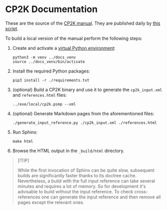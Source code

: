 # CP2K Documentation

These are the source of the [CP2K manual](https://manual.cp2k.org/trunk). They are published daily
by [this script](../tools/docker/scripts/test_manual.sh).

To build a local version of the manual perform the following steps:

1. Create and activate a [virtual Python environment](https://docs.python.org/3/tutorial/venv.html):

   ```
   python3 -m venv ../docs_venv
   source ../docs_venv/bin/activate
   ```

1. Install the required Python packages:

   ```
   pip3 install -r ./requirements.txt
   ```

1. (optional) Build a CP2K binary and use it to generate the `cp2k_input.xml` and `references.html`
   files:

   ```
   ../exe/local/cp2k.psmp --xml
   ```

1. (optional) Generate Markdown pages from the aforementioned files:

   ```
   ./generate_input_reference.py ./cp2k_input.xml ./references.html
   ```

1. Run Sphinx:

   ```
   make html
   ```

1. Browse the HTML output in the `_build/html` directory.

> \[!TIP\]
>
> While the first invocation of Sphinx can be quite slow, subsequent builds are significantly faster
> thanks to its doctree cache. Nevertheless, a build with the full input reference can take several
> minutes and requires a lot of memory. So for development it's advisable to build without the input
> reference. To check cross-references one can generate the input reference and then remove all
> pages except the relevant ones.
